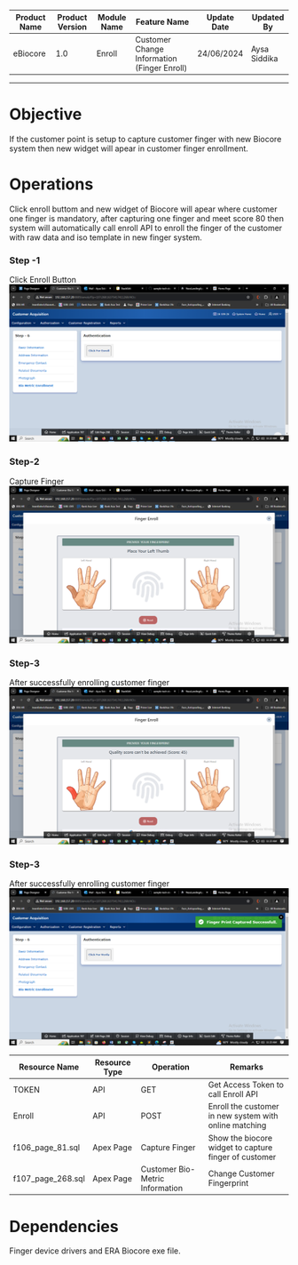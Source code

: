 

| Product Name | Product Version | Module Name | Feature Name | Update Date | Updated By
|---|---|---|---|---|---|
| eBiocore | 1.0 | Enroll | Customer Change Information (Finger Enroll) | 24/06/2024 | Aysa Siddika

***

# Objective
If the customer point is setup to capture customer finger with new Biocore system then new widget will apear in customer finger enrollment.

# Operations
Click enroll buttom and new widget of Biocore will apear where customer one finger is mandatory, after capturing one finger and meet score 80 then system will automatically call enroll API to enroll the finger of the customer with raw data and iso template in new finger system.
### Step -1
Click Enroll Button
![Click Enroll Button](images/ChangeE1.png)
### Step-2
Capture Finger
![Capture Finger](images/ChangeE2.png)
### Step-3
After successfully enrolling customer finger
![After successfully enrolling customer finger](images/ChangeE3.png)
### Step-3
After successfully enrolling customer finger
![After successfully enrolling customer finger](images/ChangeE4.png)

| Resource Name | Resource Type | Operation | Remarks | 
|---|---|---|---|
| TOKEN | API | GET | Get Access Token to call Enroll API
| Enroll | API | POST | Enroll the customer in new system with online matching
| f106_page_81.sql | Apex Page | Capture Finger | Show the biocore widget to capture finger of customer
|f107_page_268.sql|Apex Page | Customer Bio-Metric Information | Change Customer Fingerprint 
# Dependencies
Finger device drivers and ERA Biocore exe file.
